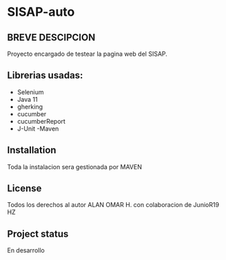 # SISAP-auto
## BREVE DESCIPCION
Proyecto  encargado de testear la pagina web del SISAP.



## Librerias usadas:

- Selenium
- Java 11
- gherking
- cucumber
- cucumberReport
- J-Unit
-Maven

## Installation
Toda la instalacion sera gestionada por MAVEN



## License
Todos los derechos al autor  ALAN OMAR H. con colaboracion de JunioR19 HZ

## Project status
En desarrollo
